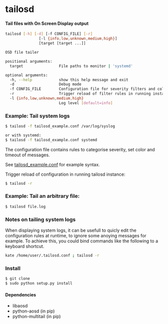 tailosd
=======

#### Tail files with On Screen Display output

```bash
tailosd [-h] [-d] [-f CONFIG_FILE] [-r]
               [-l {info,low,unknown,medium,high}]
               [target [target ...]]

OSD file tailer

positional arguments:
  target                File paths to monitor | 'systemd'

optional arguments:
  -h, --help            show this help message and exit
  -d                    Debug mode
  -f CONFIG_FILE        Configuration file for severity filters and colors
  -r                    Trigger reload of filter rules in running instance
  -l {info,low,unknown,medium,high}
                        Log level [default=info]
```

### Example: Tail system logs

```bash
$ tailosd -f tailosd_example.conf /var/log/syslog

or with systemd:
$ tailosd -f tailosd_example.conf systemd
```

The configuration file contains rules to categorise severity, set color and timeout of messages.

See [tailosd_example.conf](tailosd_example.conf) for example syntax.

Trigger reload of configuration in running tailosd instance:
```bash
$ tailosd -r
```

### Example: Tail an arbitrary file:

```bash
$ tailosd file.log
```

### Notes on tailing system logs

When displaying system logs, it can be usefull to quicly edit the configuration rules at runtime, to ignore some anoying messages for example. To achieve this, you could bind commands like the following to a keyboard shortcut.
```bash
kate /home/user/.tailosd.conf ; tailosd -r
```

### Install

```bash
$ git clone 
$ sudo python setup.py install
```

#### Dependencies

* libaosd
* python-aosd (in pip)
* python-multitail (in pip)


